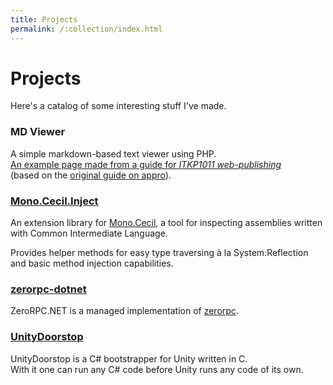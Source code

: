 ```yaml
---
title: Projects
permalink: /:collection/index.html
---
```


# Projects

Here's a catalog of some interesting stuff I've made.

### MD Viewer

A simple markdown-based text viewer using PHP.  
[An example page made from a guide for *ITKP1011 web-publishing*](http://users.jyu.fi/~dezhidki/kurssit/itkp1011/ohjaukset/ohjaus2)  
(based on the [original guide on appro](http://appro.mit.jyu.fi/itkp1011/ohjaus/ohjaus2/)).

### [Mono.Cecil.Inject](cecil-inject/)

An extension library for [Mono.Cecil](https://github.com/jbevain/cecil), a tool for inspecting assemblies written with Common Intermediate Language.

Provides helper methods for easy type traversing à la System.Reflection and basic method injection capabilities.

### [zerorpc-dotnet](https://github.com/denikson/zerorpc-dotnet)

ZeroRPC.NET is a managed implementation of [zerorpc](http://www.zerorpc.io/).

### [UnityDoorstop](https://github.com/NeighTools/UnityDoorstop)

UnityDoorstop is a C# bootstrapper for Unity written in C.  
With it one can run any C# code before Unity runs any code of its own.